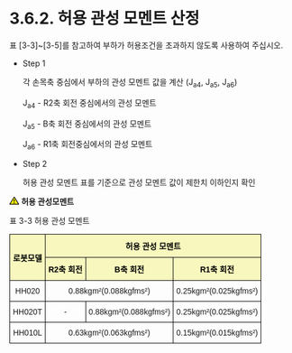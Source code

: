 ﻿# 3.6.2. 허용 관성 모멘트 산정

표 [3-3]~[3-5]를 참고하여 부하가 허용조건을 초과하지 않도록 사용하여 주십시오.

*	Step 1

    각 손목축 중심에서 부하의 관성 모멘트 값을 계산 (J<sub>a4</sub>, J<sub>a5</sub>, J<sub>a6</sub>)

    J<sub>a4</sub> - R2축 회전 중심에서의 관성 모멘트

    J<sub>a5</sub> - B축 회전 중심에서의 관성 모멘트

    J<sub>a6</sub> - R1축 회전중심에서의 관성 모멘트

*	Step 2

    허용 관성 모멘트 표를 기준으로 관성 모멘트 값이 제한치 이하인지 확인


![](../../_assets/작은주의표시.png) <b>허용 관성모멘트</b>

표 3-3 허용 관성 모멘트
<style type="text/css">
.tg  {border-collapse:collapse;border-spacing:0;}
.tg td{border-color:black;border-style:solid;border-width:1px;font-family:Arial, sans-serif;font-size:14px;
  overflow:hidden;padding:10px 5px;word-break:normal;}
.tg th{border-color:black;border-style:solid;border-width:1px;font-family:Arial, sans-serif;font-size:14px;
  font-weight:normal;overflow:hidden;padding:10px 5px;word-break:normal;}
.tg .tg-zegx{background-color:#f8f8be;color:#000000; font-weight:bold;text-align:center;vertical-align:middle}
.tg .tg-nrix{text-align:center;vertical-align:middle}
</style>
<table class="tg">
<thead>
  <tr>
    <th class="tg-zegx" rowspan="2">로봇모델</th>
    <th class="tg-zegx" colspan="3">허용 관성 모멘트</th>
  </tr>
  <tr>
    <th class="tg-zegx">R2축 회전</th>
    <th class="tg-zegx">B축 회전</th>
    <th class="tg-zegx">R1축 회전</th>
  </tr>
</thead>
<tbody>
  <tr>
    <td class="tg-nrix">HH020</td>
    <td class="tg-nrix" colspan="2">0.88kgm²(0.088kgfms²)</td>
    <td class="tg-nrix">0.25kgm²(0.025kgfms²)</td>
  </tr>
  <tr>
    <td class="tg-nrix">HH020T</td>
    <td class="tg-nrix">-</td>
    <td class="tg-nrix">0.88kgm²(0.088kgfms²)</td>
    <td class="tg-nrix">0.25kgm²(0.025kgfms²)</td>
  </tr>
 <tr>
    <td class="tg-nrix">HH010L</td>
    <td class="tg-nrix" colspan="2">0.63kgm²(0.063kgfms²)</td>
    <td class="tg-nrix">0.15kgm²(0.015kgfms²)</td>
  </tr>
</tbody>
</table>